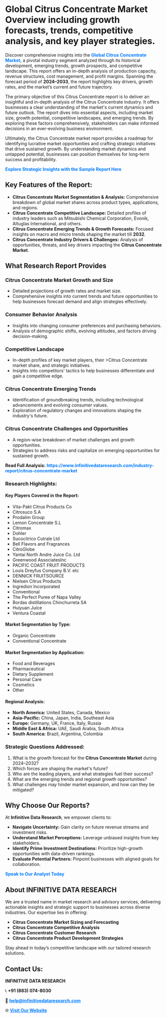 <h1>Global Citrus Concentrate Market Overview including growth forecasts, trends, competitive analysis, and key player strategies.</h1>
<p>
Discover comprehensive insights into the 
<a href="https://www.infinitivedataresearch.com/industry-report/citrus-concentrate-market" rel="dofollow" style="color: #007BFF; text-decoration: none;"><strong>Global Citrus Concentrate Market</strong></a>, a pivotal industry segment analyzed through its historical development, emerging trends, growth prospects, and competitive landscape. This report offers an in-depth analysis of production capacity, revenue structures, cost management, and profit margins. Spanning the forecast period of <strong>2024–2033</strong>, the report highlights key drivers, growth rates, and the market’s current and future trajectory.
</p>
<p>
The primary objective of this Citrus Concentrate report is to deliver an insightful and in-depth analysis of the Citrus Concentrate industry. It offers businesses a clear understanding of the market's current dynamics and future outlook. The report dives into essential aspects, including market size, growth potential, competitive landscapes, and emerging trends. By exploring these factors comprehensively, stakeholders can make informed decisions in an ever-evolving business environment.
</p>
<p>
Ultimately, the Citrus Concentrate market report provides a roadmap for identifying lucrative market opportunities and crafting strategic initiatives that drive sustained growth. By understanding market dynamics and untapped potential, businesses can position themselves for long-term success and profitability.
</p>
<p>
<a href="https://www.infinitivedataresearch.com/request-sample/reportId=106011" style="color: #007BFF; text-decoration: none;"><strong>Explore Strategic Insights with the Sample Report Here</strong></a>
</p>

<h2>Key Features of the Report:</h2>
<ul>
<li><strong>Citrus Concentrate Market Segmentation & Analysis:</strong> Comprehensive breakdown of global market shares across product types, applications, and regions.</li>
<li><strong>Citrus Concentrate Competitive Landscape:</strong> Detailed profiles of industry leaders such as Mitsubishi Chemical Corporation, Evonik, Altuglas International, and others.</li>
<li><strong>Citrus Concentrate Emerging Trends & Growth Forecasts:</strong> Focused insights on macro and micro trends shaping the market till <strong>2032</strong>.</li>
<li><strong>Citrus Concentrate Industry Drivers & Challenges:</strong> Analysis of opportunities, threats, and key drivers impacting the <strong>Citrus Concentrate Market</strong>.</li>
</ul>

<h2>What Research Report Provides</h2>
<h3>Citrus Concentrate Market Growth and Size</h3>
<ul>
<li>Detailed projections of growth rates and market size.</li>
<li>Comprehensive insights into current trends and future opportunities to help businesses forecast demand and align strategies effectively.</li>
</ul>

<h3>Consumer Behavior Analysis</h3>
<ul>
<li>Insights into changing consumer preferences and purchasing behaviors.</li>
<li>Analysis of demographic shifts, evolving attitudes, and factors driving decision-making.</li>
</ul>

<h3>Competitive Landscape</h3>
<ul>
<li>In-depth profiles of key market players, their >Citrus Concentrate market share, and strategic initiatives.</li>
<li>Insights into competitors' tactics to help businesses differentiate and gain a competitive edge.</li>
</ul>

<h3>Citrus Concentrate Emerging Trends</h3>
<ul>
<li>Identification of groundbreaking trends, including technological advancements and evolving consumer values.</li>
<li>Exploration of regulatory changes and innovations shaping the industry's future.</li>
</ul>

<h3>Citrus Concentrate Challenges and Opportunities</h3>
<ul>
<li>A region-wise breakdown of market challenges and growth opportunities.</li>
<li>Strategies to address risks and capitalize on emerging opportunities for sustained growth.</li>
</ul>
<p><strong>Read Full Analysis:</strong> <a href="https://www.infinitivedataresearch.com/industry-report/citrus-concentrate-market" rel="dofollow" style="color: #007BFF; text-decoration: none;"><strong>https://www.infinitivedataresearch.com/industry-report/citrus-concentrate-market</strong></a></p>
<h3>Research Highlights:</h3>
<h4>Key Players Covered in the Report:</h4>
<ul><li>Vita-Pakt Citrus Products Co</li><li>Citrosuco S.A</li><li>Prodalim Group</li><li>Lemon Concentrate S.L</li><li>Citromax</li><li>Dohler</li><li>Sucocitrico Cutrale Ltd</li><li>Bell Flavors and Fragrances</li><li>CitroGlobe</li><li>Yantai North Andre Juice Co. Ltd</li><li>Greenwood AssociatesInc</li><li>PACIFIC COAST FRUIT PRODUCTS</li><li>Louis Dreyfus Company B.V. etc</li><li>DENNICK FRUITSOURCE</li><li>Nielsen Citrus Products</li><li>Ingredion Incorporated</li><li>Conventional</li><li>The Perfect Puree of Napa Valley</li><li>Bordas distillations Chinchurreta SA</li><li>Huiyuan Juice</li><li>Ventura Coastal</li></ul>
<h4>Market Segmentation by Type:</h4>
<ul><li>Organic Concentrate</li><li>Conventional Concentrate</li></ul>
<h4>Market Segmentation by Application:</h4>
<ul><li>Food and Beverages</li><li>Pharmaceutical</li><li>Dietary Supplement</li><li>Personal Care</li><li>Cosmetics</li><li>Other</li></ul>

<h4>Regional Analysis:</h4>
<ul>
<li><strong>North America:</strong> United States, Canada, Mexico</li>
<li><strong>Asia-Pacific:</strong> China, Japan, India, Southeast Asia</li>
<li><strong>Europe:</strong> Germany, UK, France, Italy, Russia</li>
<li><strong>Middle East & Africa:</strong> UAE, Saudi Arabia, South Africa</li>
<li><strong>South America:</strong> Brazil, Argentina, Colombia</li>
</ul>

<h3>Strategic Questions Addressed:</h3>
<ol>
<li>What is the growth forecast for the <strong>Citrus Concentrate Market</strong> during 2024–2032?</li>
<li>Which forces are shaping the market's future?</li>
<li>Who are the leading players, and what strategies fuel their success?</li>
<li>What are the emerging trends and regional growth opportunities?</li>
<li>What challenges may hinder market expansion, and how can they be mitigated?</li>
</ol>

<h2>Why Choose Our Reports?</h2>
<p>At <strong>Infinitive Data Research</strong>, we empower clients to:</p>
<ul>
<li><strong>Navigate Uncertainty:</strong> Gain clarity on future revenue streams and investment risks.</li>
<li><strong>Understand Market Perceptions:</strong> Leverage unbiased insights from key stakeholders.</li>
<li><strong>Identify Prime Investment Destinations:</strong> Prioritize high-growth opportunities with data-driven rankings.</li>
<li><strong>Evaluate Potential Partners:</strong> Pinpoint businesses with aligned goals for collaboration.</li>
</ul>
<p><a href="https://www.infinitivedataresearch.com/industry-report/citrus-concentrate-market" rel="dofollow" style="color: #007BFF; text-decoration: none;"><strong>Speak to Our Analyst Today</strong></a></p>

<h2>About INFINITIVE DATA RESEARCH</h2>
<p>We are a trusted name in market research and advisory services, delivering actionable insights and strategic support to businesses across diverse industries. Our expertise lies in offering:</p>
<ul>
<li><strong>Citrus Concentrate Market Sizing and Forecasting</strong></li>
<li><strong>Citrus Concentrate Competitive Analysis</strong></li>
<li><strong>Citrus Concentrate Customer Research</strong></li>
<li><strong>Citrus Concentrate Product Development Strategies</strong></li>
</ul>
<p>Stay ahead in today’s competitive landscape with our tailored research solutions.</p>

<h2>Contact Us:</h2>
<p><strong>INFINITIVE DATA RESEARCH</strong></p>
<p>📞 <strong>+91 (883) 074-8030</strong></p>
<p>📧 <strong><a href="mailto:help@infinitivedataresearch.com" style="color: #007BFF;">help@infinitivedataresearch.com</a></strong></p>
<p>🌐 <strong><a href="https://www.infinitivedataresearch.com" rel="dofollow" style="color: #007BFF;">Visit Our Website</a></strong></p>